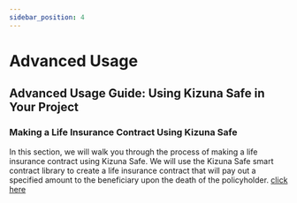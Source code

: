 ```yaml
---
sidebar_position: 4
---
```


# Advanced Usage

## Advanced Usage Guide: Using Kizuna Safe in Your Project

### Making a Life Insurance Contract Using Kizuna Safe

In this section, we will walk you through the process of making a life insurance contract using Kizuna Safe. We will use the Kizuna Safe smart contract library to create a life insurance contract that will pay out a specified amount to the beneficiary upon the death of the policyholder.
[click here](../docs/tutorial.md)
